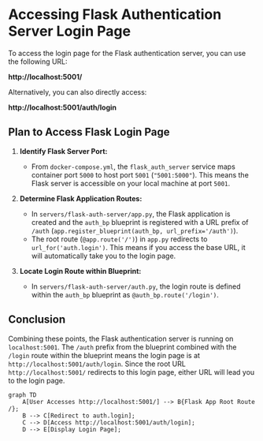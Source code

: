 # Accessing Flask Authentication Server Login Page

To access the login page for the Flask authentication server, you can use the following URL:

**http://localhost:5001/**

Alternatively, you can also directly access:

**http://localhost:5001/auth/login**

## Plan to Access Flask Login Page

1.  **Identify Flask Server Port:**
    *   From `docker-compose.yml`, the `flask_auth_server` service maps container port `5000` to host port `5001` (`"5001:5000"`). This means the Flask server is accessible on your local machine at port `5001`.

2.  **Determine Flask Application Routes:**
    *   In `servers/flask-auth-server/app.py`, the Flask application is created and the `auth_bp` blueprint is registered with a URL prefix of `/auth` (`app.register_blueprint(auth_bp, url_prefix='/auth')`).
    *   The root route (`@app.route('/')`) in `app.py` redirects to `url_for('auth.login')`. This means if you access the base URL, it will automatically take you to the login page.

3.  **Locate Login Route within Blueprint:**
    *   In `servers/flask-auth-server/auth.py`, the login route is defined within the `auth_bp` blueprint as `@auth_bp.route('/login')`.

## Conclusion

Combining these points, the Flask authentication server is running on `localhost:5001`. The `/auth` prefix from the blueprint combined with the `/login` route within the blueprint means the login page is at `http://localhost:5001/auth/login`. Since the root URL `http://localhost:5001/` redirects to this login page, either URL will lead you to the login page.

```mermaid
graph TD
    A[User Accesses http://localhost:5001/] --> B{Flask App Root Route /};
    B --> C[Redirect to auth.login];
    C --> D[Access http://localhost:5001/auth/login];
    D --> E[Display Login Page];